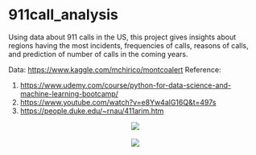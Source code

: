 # 911call_analysis
Using data about 911 calls in the US, this project gives insights about regions having the most incidents, frequencies of calls, reasons of calls, and prediction of number of calls in the coming years.

Data: https://www.kaggle.com/mchirico/montcoalert
Reference: 
1. https://www.udemy.com/course/python-for-data-science-and-machine-learning-bootcamp/
2. https://www.youtube.com/watch?v=e8Yw4alG16Q&t=497s
3. https://people.duke.edu/~rnau/411arim.htm

<center><img src="https://github.com/Emmyphung/portfolio/blob/master/images/911calls_heatmap.png"/><center>
<br>
<center><img src="https://github.com/Emmyphung/portfolio/blob/master/images/911calls_barplot.png"/><center>
<br>


